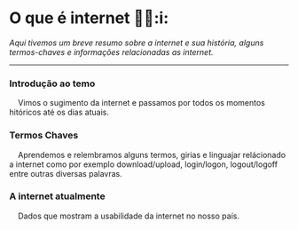 # O que é internet :man_technologist::i:

_Aqui tivemos um breve resumo sobre a internet e sua história, alguns termos-chaves e informações relacionadas as internet._

---

### Introdução ao temo

    Vimos o sugimento da internet e passamos por todos os momentos hitóricos até os dias atuais.

### Termos Chaves

    Aprendemos e relembramos alguns termos, girias e linguajar relácionado a internet como por exemplo download/upload, login/logon, logout/logoff entre outras diversas palavras.

### A internet atualmente

    Dados que mostram a usabilidade da internet no nosso país.
